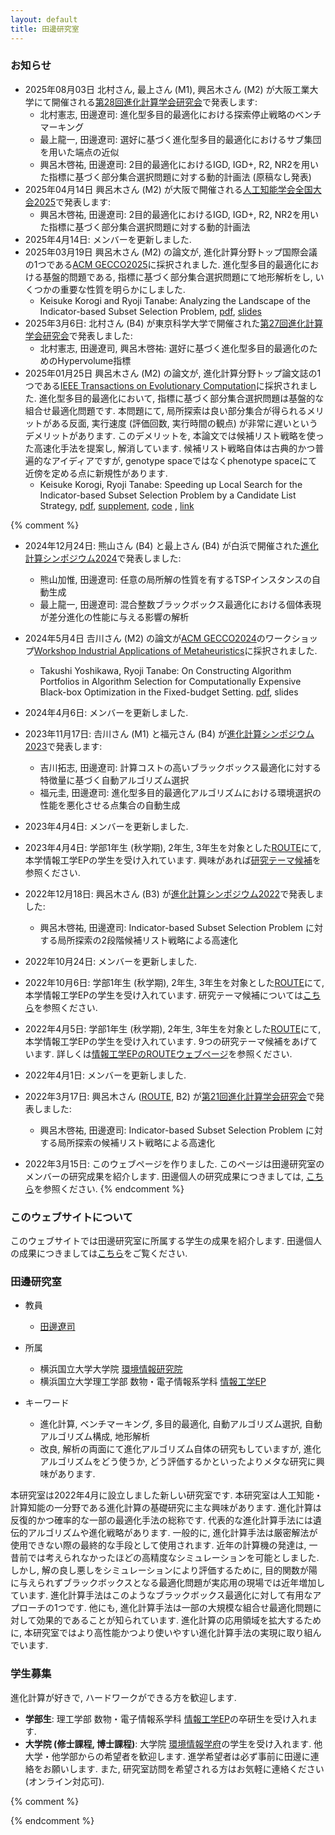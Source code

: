 ```yaml
---
layout: default
title: 田邊研究室
---
```


### お知らせ

* 2025年08月03日 北村さん, 最上さん (M1), 興呂木さん (M2) が大阪工業大学にて開催される[第28回進化計算学会研究会](https://www.jpnsec.org/symposium202502.html)で発表します:
    * 北村憲志, 田邊遼司: 進化型多目的最適化における探索停止戦略のベンチマーキング
    * 最上龍一, 田邊遼司: 選好に基づく進化型多目的最適化におけるサブ集団を用いた端点の近似
    * 興呂木啓祐, 田邊遼司:  2目的最適化におけるIGD, IGD+, R2, NR2を用いた指標に基づく部分集合選択問題に対する動的計画法 (原稿なし発表)
* 2025年04月14日 興呂木さん (M2) が大阪で開催される[人工知能学会全国大会2025](https://www.ai-gakkai.or.jp/jsai2025/)で発表します:
    * 興呂木啓祐, 田邊遼司:  2目的最適化におけるIGD, IGD+, R2, NR2を用いた指標に基づく部分集合選択問題に対する動的計画法
* 2025年4月14日: メンバーを更新しました.
* 2025年03月19日 興呂木さん (M2) の論文が, 進化計算分野トップ国際会議の1つである[ACM GECCO2025](https://gecco-2025.sigevo.org/)に採択されました. 進化型多目的最適化における基盤的問題である, 指標に基づく部分集合選択問題にて地形解析をし, いくつかの重要な性質を明らかにしました.
    * Keisuke Korogi and Ryoji Tanabe: Analyzing the Landscape of the Indicator-based Subset Selection Problem, [pdf](https://arxiv.org/abs/2504.08282), [slides](https://ryojitanabe.github.io/pdf/kt-gecco2025-slides.pdf)
* 2025年3月6日: 北村さん (B4) が東京科学大学で開催された[第27回進化計算学会研究会](https://www.jpnsec.org/symposium202501.html)で発表しました:
    * 北村憲志, 田邊遼司, 興呂木啓祐: 選好に基づく進化型多目的最適化のためのHypervolume指標
* 2025年01月25日 興呂木さん (M2) の論文が, 進化計算分野トップ論文誌の1つである[IEEE Transactions on Evolutionary Computation](https://ieeexplore.ieee.org/xpl/RecentIssue.jsp?punumber=4235)に採択されました. 進化型多目的最適化において, 指標に基づく部分集合選択問題は基盤的な組合せ最適化問題です. 本問題にて, 局所探索は良い部分集合が得られるメリットがある反面, 実行速度 (評価回数, 実行時間の観点) が非常に遅いというデメリットがあります. このデメリットを, 本論文では候補リスト戦略を使った高速化手法を提案し, 解消しています. 候補リスト戦略自体は古典的かつ普遍的なアイディアですが, genotype spaceではなくphenotype spaceにて近傍を定める点に新規性があります.
    * Keisuke Korogi, Ryoji Tanabe: Speeding up Local Search for the Indicator-based Subset Selection Problem by a Candidate List Strategy, [pdf](https://arxiv.org/abs/2503.04224), [supplement](https://raw.githubusercontent.com/rogi52/issp_ls_clist/main/tevc2025_issp_supp.pdf), [code](https://github.com/rogi52/issp_ls_clist) , [link](https://ieeexplore.ieee.org/document/10874145)

{% comment %}

* 2024年12月24日: 熊山さん (B4) と最上さん (B4) が白浜で開催された[進化計算シンポジウム2024](http://www.jpnsec.org/symposium202403.html)で発表しました:
    * 熊山加惟, 田邊遼司: 任意の局所解の性質を有するTSPインスタンスの自動生成
    * 最上龍一, 田邊遼司: 混合整数ブラックボックス最適化における個体表現が差分進化の性能に与える影響の解析
* 2024年5月4日 𠮷川さん (M2) の論文が[ACM GECCO2024](https://gecco-2024.sigevo.org/)のワークショップ[Workshop Industrial Applications of Metaheuristics](https://sites.google.com/view/iam-workshop/home)に採択されました.
    * Takushi Yoshikawa, Ryoji Tanabe: On Constructing Algorithm Portfolios in Algorithm Selection for Computationally Expensive Black-box Optimization in the Fixed-budget Setting. [pdf](https://arxiv.org/abs/2405.10976), slides
* 2024年4月6日: メンバーを更新しました.

* 2023年11月17日: 𠮷川さん (M1) と福元さん (B4) が[進化計算シンポジウム2023](http://www.jpnsec.org/symposium202303.html)で発表します:
    * 吉川拓志, 田邊遼司: 計算コストの高いブラックボックス最適化に対する特徴量に基づく自動アルゴリズム選択
	* 福元圭, 田邊遼司: 進化型多目的最適化アルゴリズムにおける環境選択の性能を悪化させる点集合の自動生成
* 2023年4月4日: メンバーを更新しました.


* 2023年4月4日: 学部1年生 (秋学期), 2年生, 3年生を対象とした[ROUTE](http://es-route.ynu.ac.jp/computer-science-and-engineering-ep/how-to-join/)にて, 本学情報工学EPの学生を受け入れています. 興味があれば[研究テーマ候補](https://hackmd.io/yqsGzrHvSMKPbM8afex7qw)を参照ください.
* 2022年12月18日: 興呂木さん (B3) が[進化計算シンポジウム2022](http://www.jpnsec.org/symposium202203.html)で発表しました:
    * 興呂木啓祐, 田邊遼司: Indicator-based Subset Selection Problem に対する局所探索の2段階候補リスト戦略による高速化


* 2022年10月24日: メンバーを更新しました.
* 2022年10月6日: 学部1年生 (秋学期), 2年生, 3年生を対象とした[ROUTE](http://es-route.ynu.ac.jp/computer-science-and-engineering-ep/how-to-join/)にて, 本学情報工学EPの学生を受け入れています. 研究テーマ候補については[こちら](https://hackmd.io/yqsGzrHvSMKPbM8afex7qw)を参照ください.
* 2022年4月5日: 学部1年生 (秋学期), 2年生, 3年生を対象とした[ROUTE](http://es-route.ynu.ac.jp/)にて, 本学情報工学EPの学生を受け入れています. 9つの研究テーマ候補をあげています. 詳しくは[情報工学EPのROUTEウェブページ](http://es-route.ynu.ac.jp/computer-science-and-engineering-ep/project-lists/)を参照ください.
* 2022年4月1日: メンバーを更新しました.
* 2022年3月17日: 興呂木さん ([ROUTE](http://es-route.ynu.ac.jp/), B2) が[第21回進化計算学会研究会](http://www.jpnsec.org/symposium202201.html)で発表しました:
    * 興呂木啓祐, 田邊遼司: Indicator-based Subset Selection Problem に対する局所探索の候補リスト戦略による高速化
* 2022年3月15日: このウェブページを作りました. このページは田邊研究室のメンバーの研究成果を紹介します. 田邊個人の研究成果につきましては, [こちら](https://ryojitanabe.github.io/index-j)を参照ください.
{% endcomment %}

### このウェブサイトについて

このウェブサイトでは田邊研究室に所属する学生の成果を紹介します. 田邊個人の成果につきましては[こちら](https://ryojitanabe.github.io/index-j)をご覧ください.

### 田邊研究室

- 教員	
    - [田邊遼司](https://ryojitanabe.github.io/index-j)
	
- 所属	
    - 横浜国立大学大学院  [環境情報研究院](https://kenkyuin-eis.ynu.ac.jp/)
    - 横浜国立大学理工学部 数物・電子情報系学科 [情報工学EP](http://www.cse.ynu.ac.jp/)	

- キーワード
    - 進化計算, ベンチマーキング, 多目的最適化, 自動アルゴリズム選択, 自動アルゴリズム構成, 地形解析
    - 改良, 解析の両面にて進化アルゴリズム自体の研究もしていますが, 進化アルゴリズムをどう使うか, どう評価するかといったよりメタな研究に興味があります.

本研究室は2022年4月に設立しました新しい研究室です. 本研究室は人工知能・計算知能の一分野である進化計算の基礎研究に主な興味があります. 進化計算は反復的かつ確率的な一部の最適化手法の総称です. 代表的な進化計算手法には遺伝的アルゴリズムや進化戦略があります. 一般的に, 進化計算手法は厳密解法が使用できない際の最終的な手段として使用されます. 近年の計算機の発達は, 一昔前では考えられなかったほどの高精度なシミュレーションを可能としました. しかし, 解の良し悪しをシミュレーションにより評価するために, 目的関数が陽に与えられずブラックボックスとなる最適化問題が実応用の現場では近年増加しています. 進化計算手法はこのようなブラックボックス最適化に対して有用なアプローチの1つです. 他にも, 進化計算手法は一部の大規模な組合せ最適化問題に対して効果的であることが知られています. 進化計算の応用領域を拡大するために, 本研究室ではより高性能かつより使いやすい進化計算手法の実現に取り組んでいます.

### 学生募集

進化計算が好きで, ハードワークができる方を歓迎します. 

- **学部生**:  理工学部 数物・電子情報系学科 [情報工学EP](http://www.cse.ynu.ac.jp/)の卒研生を受け入れます.
- **大学院 (修士課程, 博士課程)**: 大学院  [環境情報学府](https://www.eis.ynu.ac.jp/)の学生を受け入れます. 他大学・他学部からの希望者を歓迎します. 進学希望者は必ず事前に田邊に連絡をお願いします. また, 研究室訪問を希望される方はお気軽に連絡ください (オンライン対応可).

{% comment %}

{% endcomment %}
